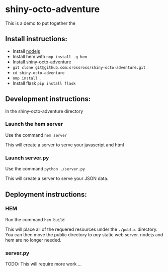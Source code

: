 shiny-octo-adventure
====================

This is a demo to put together the 

## Install instructions:

 * Install [nodejs](http://nodejs.org)
 * Install hem with `nmp install -g hem`
 * Install shiny-octo-adventure 
  * `git clone git@github.com:srossross/shiny-octo-adventure.git`
  * `cd shiny-octo-adventure`
  * `nmp install .`
 * Install flask `pip install flask`

## Development instructions:

In the shiny-octo-adventure directory

### Launch the hem server

Use the command `hem server`

This will create a server to serve your javascript and html

### Launch server.py

Use the command `python ./server.py`

This will create a server to serve your JSON data.

## Deployment instructions:

### HEM

Run the command `hem build`

This will place all of the requered resources under the `./public` directory.
You can then move the public directory to *any* static web server. nodejs and hem are no longer needed.

### server.py

TODO: This will require more work ... 



